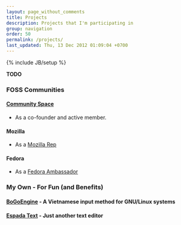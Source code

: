 ```yaml
---
layout: page_without_comments
title: Projects
description: Projects that I'm participating in
group: navigation
order: 50
permalink: /projects/
last_updated: Thu, 13 Dec 2012 01:09:04 +0700
---
```

{% include JB/setup %}

**TODO**

### FOSS Communities

#### [Community Space](http://khonggiancongdong.org)

* As a co-founder and active member.

#### Mozilla

* As a [Mozilla Rep](https://wiki.mozilla.org/User:Cmpitg)

#### Fedora

* As a [Fedora Ambassador](https://fedoraproject.org/wiki/User:Cmpitg)

### My Own - For Fun (and Benefits)

#### [BoGoEngine](https://github.com/BoGoEngine) - A Vietnamese input method for GNU/Linux systems

#### [Espada Text](espada-text.html) - Just another text editor
